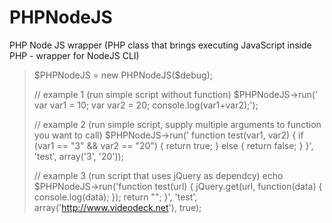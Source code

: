 PHPNodeJS
=========

PHP Node JS wrapper (PHP class that brings executing JavaScript inside PHP - wrapper for NodeJS CLI)

<blockquote>
$PHPNodeJS = new PHPNodeJS($debug);

// example 1 (run simple script without function)
$PHPNodeJS->run('
var var1 = 10;
var var2 = 20;
console.log(var1+var2);');

// example 2 (run simple script, supply multiple arguments to function you want to call)
$PHPNodeJS->run('
function test(var1, var2) {
if (var1 == "3" && var2 == "20") {
return true;
} else {
return false;
}
}', 'test', array('3', '20'));

// example 3 (run script that uses jQuery as dependcy)
echo $PHPNodeJS->run('function test(url) {
jQuery.get(url, function(data) {
console.log(data);
});
return "";
}', 'test', array('http://www.videodeck.net'), true);
</blockquote>

